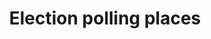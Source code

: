 ---
schema: default
title: Election polling places
organization: Moray Council
notes: Moray Council Polling Places. Point data showing the polling places for the Moray Council area. A polling place is a the particular building where people go to cast their vote(s) during elections.
resources:

  - name: Election polling places CSV
  - url: https://data-moray.opendata.arcgis.com/datasets/moray::polling-places-moray/about
  - format: CSV

  - name: Election polling places KML
  - url: https://data-moray.opendata.arcgis.com/datasets/moray::polling-places-moray/about
  - format: KML

  - name: Election polling places SHAPEFILE
  - url: https://data-moray.opendata.arcgis.com/datasets/moray::polling-places-moray/about
  - format: SHAPEFILE

  - name: Election polling places GEOJSON
  - url: https://data-moray.opendata.arcgis.com/datasets/moray::polling-places-moray/about
  - format: GEOJSON

  - name: Election polling places CSV
  - url: https://data-moray.opendata.arcgis.com/datasets/moray::polling-districts-moray/about
  - format: CSV

  - name: Election polling places KML
  - url: https://data-moray.opendata.arcgis.com/datasets/moray::polling-districts-moray/about
  - format: KML

  - name: Election polling places SHAPEFILE
  - url: https://data-moray.opendata.arcgis.com/datasets/moray::polling-districts-moray/about
  - format: SHAPEFILE

  - name: Election polling places GEOJSON
  - url: https://data-moray.opendata.arcgis.com/datasets/moray::polling-districts-moray/about
  - format: GEOJSON

license: Open Government Licence 3.0 (United Kingdom)
category:

  - 


  - Polling

maintainer: Tim Wisniewski
maintainer_email: tim@timwis.com
---